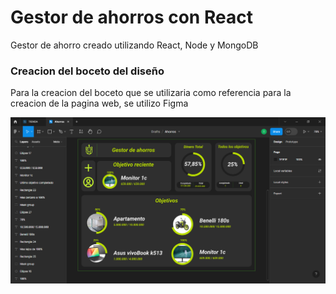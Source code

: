 # Gestor de ahorros con React 

Gestor de ahorro creado utilizando React, Node y MongoDB

### Creacion del boceto del diseño

Para la creacion del boceto que se utilizaria como referencia para la creacion de la pagina web, se utilizo Figma

![FigmaBoceto](./readmeImages/figmaBoceto.png)

